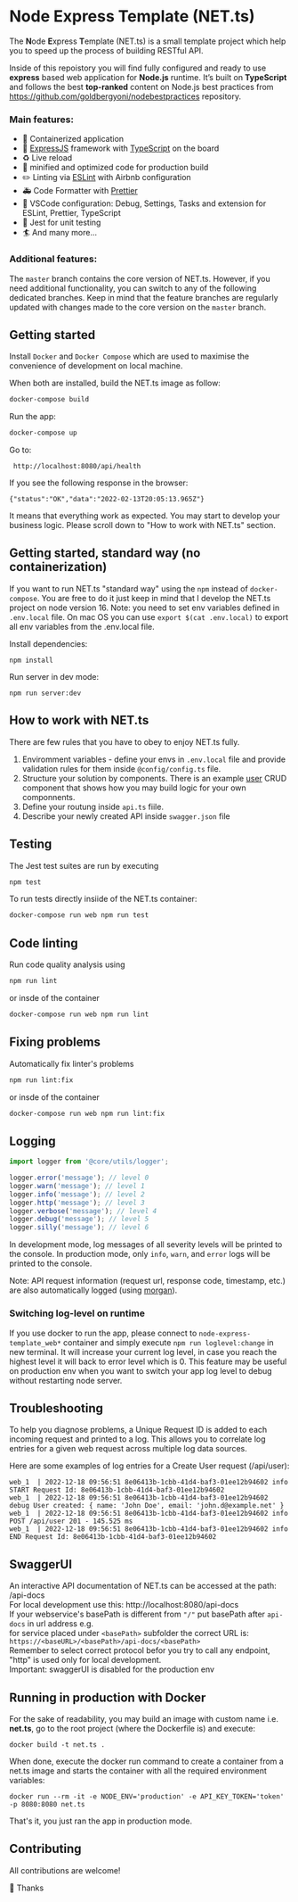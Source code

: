 # Node Express Template (NET.ts)

The **N**ode **E**xpress **T**emplate (NET.ts) is a small template project which help you to speed up the process of building RESTful API.

Inside of this repoistory you will find fully configured and ready to use **express** based web application for **Node.js** runtime. It’s built on **TypeScript** and follows the best **top-ranked** content on Node.js best practices from https://github.com/goldbergyoni/nodebestpractices repository.

### Main features:

- 🐳 Containerized application
- 🚄 [ExpressJS](http://expressjs.com) framework with [TypeScript](https://www.typescriptlang.org/) on the board
- ♻️ Live reload
- 🏇 minified and optimized code for production build
- ✏️ Linting via [ESLint](https://eslint.org) with Airbnb configuration
- 🚑 Code Formatter with [Prettier](https://prettier.io)
- 📘 VSCode configuration: Debug, Settings, Tasks and extension for ESLint, Prettier, TypeScript
- 🚧 Jest for unit testing
- 🏄 And many more...

### Additional features:

The `master` branch contains the core version of NET.ts. However, if you need additional functionality, you can switch to any of the following dedicated branches. Keep in mind that the feature branches are regularly updated with changes made to the core version on the `master` branch.

## Getting started

Install `Docker` and `Docker Compose` which are used to maximise the convenience of development on local machine.

When both are installed, build the NET.ts image as follow:

```sh
docker-compose build
```

Run the app:

```sh
docker-compose up
```

Go to:

```
 http://localhost:8080/api/health
```

If you see the following response in the browser:

```
{"status":"OK","data":"2022-02-13T20:05:13.965Z"}
```

It means that everything work as expected. You may start to develop your business logic.
Please scroll down to "How to work with NET.ts" section.

## Getting started, standard way (no containerization)

If you want to run NET.ts "standard way" using the `npm` instead of `docker-compose`.
You are free to do it just keep in mind that I develop the NET.ts project on node version 16.
Note: you need to set env variables defined in `.env.local` file.
On mac OS you can use `export $(cat .env.local)` to export all env variables from the .env.local file.

Install dependencies:

```
npm install
```

Run server in dev mode:

```
npm run server:dev
```

## How to work with NET.ts

There are few rules that you have to obey to enjoy NET.ts fully.

1. Enviromment variables - define your envs in `.env.local` file and provide validation rules for them inside `@config/config.ts` file.
2. Structure your solution by components. There is an example [user](https://github.com/przemek-nowicki/node-express-template.ts/tree/master/src/components/user) CRUD component that shows how you may build logic for your own componnents.
3. Define your routung inside `api.ts` fiile.
4. Describe your newly created API inside `swagger.json` file

## Testing

The Jest test suites are run by executing

```sh
npm test
```

To run tests directly insiide of the NET.ts container:

```sh
docker-compose run web npm run test
```

## Code linting

Run code quality analysis using

```sh
npm run lint
```

or insde of the container

```sh
docker-compose run web npm run lint
```

## Fixing problems

Automatically fix linter's problems

```sh
npm run lint:fix
```

or insde of the container

```sh
docker-compose run web npm run lint:fix
```

## Logging

```javascript
import logger from '@core/utils/logger';

logger.error('message'); // level 0
logger.warn('message'); // level 1
logger.info('message'); // level 2
logger.http('message'); // level 3
logger.verbose('message'); // level 4
logger.debug('message'); // level 5
logger.silly('message'); // level 6
```

In development mode, log messages of all severity levels will be printed to the console.
In production mode, only `info`, `warn`, and `error` logs will be printed to the console.

Note: API request information (request url, response code, timestamp, etc.) are also automatically logged (using [morgan](https://github.com/expressjs/morgan)).

### Switching log-level on runtime

If you use docker to run the app, please connect to `node-express-template_web*` container and simply execute `npm run loglevel:change` in new terminal. It will increase your current log level, in case you reach the highest level it will back to error level which is 0.
This feature may be useful on production env when you want to switch your app log level to debug without restarting node server.

## Troubleshooting

To help you diagnose problems, a Unique Request ID is added to each incoming request and printed to a log. This allows you to correlate log entries for a given web request across multiple log data sources.

Here are some examples of log entries for a Create User request (/api/user):

```log
web_1  | 2022-12-18 09:56:51 8e06413b-1cbb-41d4-baf3-01ee12b94602 info START Request Id: 8e06413b-1cbb-41d4-baf3-01ee12b94602
web_1  | 2022-12-18 09:56:51 8e06413b-1cbb-41d4-baf3-01ee12b94602 debug User created: { name: 'John Doe', email: 'john.d@example.net' }
web_1  | 2022-12-18 09:56:51 8e06413b-1cbb-41d4-baf3-01ee12b94602 info POST /api/user 201 - 145.525 ms
web_1  | 2022-12-18 09:56:51 8e06413b-1cbb-41d4-baf3-01ee12b94602 info END Request Id: 8e06413b-1cbb-41d4-baf3-01ee12b94602
```

## SwaggerUI

An interactive API documentation of NET.ts can be accessed at the path: <baseURL>/api-docs \
For local development use this: http://localhost:8080/api-docs \
If your webservice's basePath is different from `"/"` put basePath after `api-docs` in url address e.g. \
for service placed under `<basePath>` subfolder the correct URL is: `https://<baseURL>/<basePath>/api-docs/<basePath>` \
Remember to select correct protocol befor you try to call any endpoint, "http" is used only for local development. \
Important: swaggerUI is disabled for the production env

## Running in production with Docker

For the sake of readability, you may build an image with custom name i.e. **net.ts**, go to the root project (where the Dockerfile is) and execute:

`docker build -t net.ts .`

When done, execute the docker run command to create a container from a net.ts image and starts the container with all the required environment variables:

`docker run --rm -it -e NODE_ENV='production' -e API_KEY_TOKEN='token' -p 8080:8080 net.ts`

That's it, you just ran the app in production mode.

## Contributing

All contributions are welcome!

🙌 Thanks
